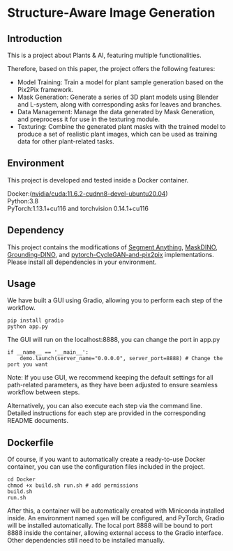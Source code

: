 # Structure-Aware Image Generation

## Introduction
This is a project about Plants & AI, featuring multiple functionalities.


Therefore, based on this paper, the project offers the following features:

- Model Training: Train a model for plant sample generation based on the Pix2Pix framework.
- Mask Generation: Generate a series of 3D plant models using Blender and L-system, along with corresponding asks for 
leaves and branches.
- Data Management: Manage the data generated by Mask Generation, and preprocess it for use in the texturing module.
- Texturing: Combine the generated plant masks with the trained model to produce a set of realistic plant images, which 
can be used as training data for other plant-related tasks.

## Environment
This project is developed and tested inside a Docker container.

Docker:([nvidia/cuda:11.6.2-cudnn8-devel-ubuntu20.04](https://hub.docker.com/layers/nvidia/cuda/11.6.2-cudnn8-devel-ubuntu20.04/images/sha256-4eeb683bf695d431ecba6c949b4ee86c1cff61c2786c4de93b8df095f0852b78?context=explore))  
Python:3.8  
PyTorch:1.13.1+cu116 and torchvision 0.14.1+cu116

## Dependency
This project contains the modifications of [Segment Anything](https://github.com/facebookresearch/segment-anything), [MaskDINO](https://github.com/IDEA-Research/MaskDINO), [Grounding-DINO](https://github.com/IDEA-Research/GroundingDINO), and [pytorch-CycleGAN-and-pix2pix](https://github.com/junyanz/pytorch-CycleGAN-and-pix2pix) 
implementations. Please install all dependencies in your environment.

## Usage
We have built a GUI using Gradio, allowing you to perform each step of the workflow.
```
pip install gradio
python app.py
```
The GUI will run on the localhost:8888, you can change the port in app.py
```
if __name__ == '__main__':
    demo.launch(server_name="0.0.0.0", server_port=8888) # Change the port you want
```
Note: If you use GUI, we recommend keeping the default settings for all path-related parameters, as they have been 
adjusted to ensure seamless workflow between steps.

Alternatively, you can also execute each step via the command line. Detailed instructions for each step are provided in 
the corresponding README documents. 

## Dockerfile
Of course, if you want to automatically create a ready-to-use Docker container, you can use the configuration files 
included in the project.
```
cd Docker
chmod +x build.sh run.sh # add permissions
build.sh
run.sh
```
After this, a container will be automatically created with Miniconda installed inside. An environment named `sgen` will
be configured, and PyTorch, Gradio will be installed automatically. The local port 8888 will be bound to port 8888 inside
the container, allowing external access to the Gradio interface. Other dependencies still need to be installed manually.